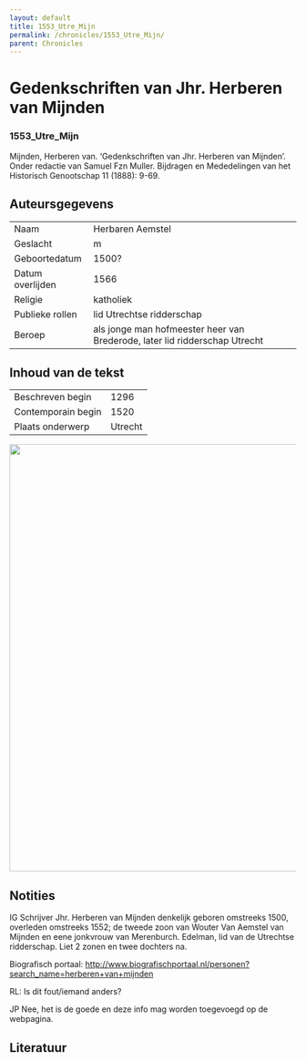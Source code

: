 ```yaml
---
layout: default
title: 1553_Utre_Mijn
permalink: /chronicles/1553_Utre_Mijn/
parent: Chronicles
--- 
```



# Gedenkschriften van Jhr. Herberen van Mijnden 

### 1553_Utre_Mijn 

Mijnden, Herberen van. ‘Gedenkschriften van Jhr. Herberen van Mijnden’. Onder redactie van Samuel Fzn Muller. Bijdragen en Mededelingen van het Historisch Genootschap 11 (1888): 9-69. 

## Auteursgegevens 

| | | 
| --------------- | --------------- | 
| Naam | Herbaren Aemstel | 
| Geslacht | m | 
| Geboortedatum | 1500? | 
| Datum overlijden | 1566 | 
| Religie | katholiek | 
| Publieke rollen | lid Utrechtse ridderschap | 
| Beroep | als jonge man hofmeester heer van Brederode, later lid ridderschap Utrecht | 

## Inhoud van de tekst 

| | | 
| --------------- | --------------- | 
| Beschreven begin | 1296 | 
| Contemporain begin | 1520 | 
| Plaats onderwerp | Utrecht | 

[<img src="..\..\barplots_chronicles\1553_Utre_Mijn.jpg" width="750"/>](..\..\barplots_chronicles\1553_Utre_Mijn.jpg) 

## Notities 

IG Schrijver Jhr. Herberen van Mijnden denkelijk geboren omstreeks 1500,
overleden omstreeks 1552; de tweede zoon van Wouter Van Aemstel van Mijnden en
eene jonkvrouw van Merenburch. Edelman, lid van de Utrechtse ridderschap. Liet
2 zonen en twee dochters na.

Biografisch portaal:
<http://www.biografischportaal.nl/personen?search_name=herberen+van+mijnden>



RL: Is dit fout/iemand anders?

JP Nee, het is de goede en deze info mag worden toegevoegd op de webpagina.



## Literatuur 


